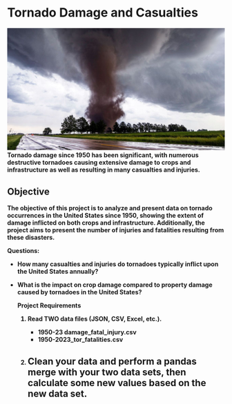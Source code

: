 # <b>Tornado Damage and Casualties<b>


![tornado](images/tornado.jpg)</br>
Tornado damage since 1950 has been significant, with numerous destructive tornadoes causing 
extensive damage to crops and infrastructure as well as resulting in many casualties and injuries.


## <b>Objective<b>
The objective of this project is to analyze and present data on tornado occurrences in the United
States since 1950, showing the extent of damage inflicted on both crops and infrastructure.
Additionally, the project aims to present the number of injuries and fatalities resulting from
these disasters.

Questions:
- How many casualties and injuries do tornadoes typically inflict upon the United States annually?
- What is the impact on crop damage compared to property damage caused by tornadoes in the United 
  States? 


  <b>Project Requirements<b>

  1. Read TWO data files (JSON, CSV, Excel, etc.).
     - 1950-23 damage_fatal_injury.csv
     - 1950-2023_tor_fatalities.csv

  2. Clean your data and perform a pandas merge with your two data sets, then calculate some new
     values based on the new data set.
     -   
